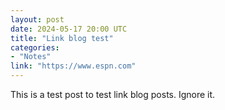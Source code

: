 ```yaml
---
layout: post
date: 2024-05-17 20:00 UTC
title: "Link blog test"
categories:
- "Notes"
link: "https://www.espn.com"
---
```


This is a test post to test link blog posts. Ignore it.

<!---more--->